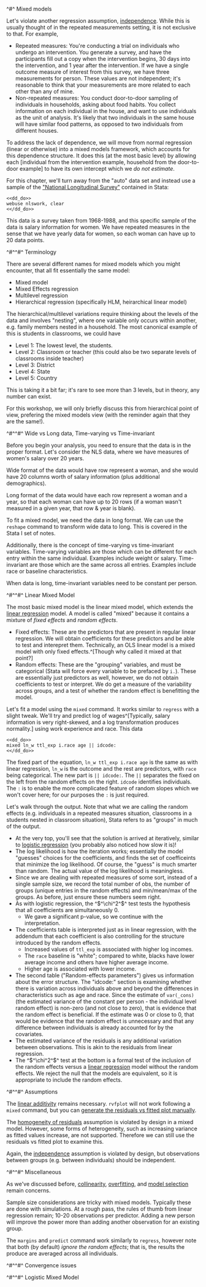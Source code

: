 ^#^ Mixed models

Let's violate another regression assumption, [independence](#independence). While this is usually thought of in the repeated measurements setting, it
is not exclusive to that. For example,

- Repeated measures: You're conducting a trial on individuals who undergo an intervention. You generate a survey, and have the participants fill out a
  copy when the intervention begins, 30 days into the intervention, and 1 year after the intervention. If we have a single outcome measure of interest
  from this survey, we have three measurements for person. These values are not independent; it's reasonable to think that your measurements are more
  related to each other than any of mine.
- Non-repeated measures: You conduct door-to-door sampling of individuals in households, asking about food habits. You collect information on each
  individual in the house, and want to use individuals as the unit of analysis. It's likely that two individuals in the same house will have similar
  food patterns, as opposed to two individuals from different houses.

To address the lack of dependence, we will move from normal regression (linear or otherwise) into a mixed models framework, which accounts for this
dependence structure. It does this (at the most basic level) by allowing each [individual from the intervention example, household from the
door-to-door example] to have its own intercept which we *do not estimate*.

For this chapter, we'll turn away from the "auto" data set and instead use a sample of
the ["National Longitudinal Survey"](https://en.wikipedia.org/wiki/National_Longitudinal_Surveys) contained in Stata:

~~~~
<<dd_do>>
webuse nlswork, clear
<</dd_do>>
~~~~

This data is a survey taken from 1968-1988, and this specific sample of the data is salary information for women. We have repeated measures in the
sense that we have yearly data for women, so each woman can have up to 20 data points.

^#^^#^ Terminology

There are several different names for mixed models which you might encounter, that all fit essentially the same model:

- Mixed model
- Mixed Effects regression
- Multilevel regression
- Hierarchical regression (specifically HLM, heirarchical linear model)

The hierarchical/multilevel variations require thinking about the levels of the data and involves "nesting", where one variable only occurs within
another, e.g. family members nested in a household. The most canonical example of this is students in classrooms, we could have

- Level 1: The lowest level, the students.
- Level 2: Classroom or teacher (this could also be two separate levels of classrooms inside teacher)
- Level 3: District
- Level 4: State
- Level 5: Country

This is taking it a bit far; it's rare to see more than 3 levels, but in theory, any number can exist.

For this workshop, we will only briefly discuss this from hierarchical point of view, prefering the mixed models view (with the reminder again that
they are the same!).

^#^^#^ Wide vs Long data, Time-varying vs Time-invariant

Before you begin your analysis, you need to ensure that the data is in the proper format. Let's consider the NLS data, where we have measures of
women's salary over 20 years.

Wide format of the data would have row represent a woman, and she would have 20 columns worth of salary information (plus additional demographics).

Long format of the data would have each row represent a woman and a year, so that each woman can have up to 20 rows (if a woman wasn't measured in a
given year, that row & year is blank).

To fit a mixed model, we need the data in long format. We can use the `reshape` command to transform wide data to long. This is covered in the Stata I
set of notes.

Additionally, there is the concept of time-varying vs time-invariant variables. Time-varying variables are those which can be different for each entry
within the same individual. Examples include weight or salary. Time-invariant are those which are the same across all entries. Examples include race
or baseline characteristics.

When data is long, time-invariant variables need to be constant per person.

^#^^#^ Linear Mixed Model

The most basic mixed model is the linear mixed model, which extends the [linear regression](#linear-regression) model. A model is called "mixed"
because it contains a mixture of *fixed effects* and *random effects*.

- Fixed effects: These are the predictors that are present in regular linear regression. We will obtain coefficients for these predictors and be able
  to test and interepret them. Technically, an OLS linear model is a mixed model with only fixed effects.^[Though why called it mixed at that point?]
- Random effects: These are the "grouping" variables, and must be categorical (Stata will force every variable to be prefaced by `i.`). These are
  essentially just predictors as well, however, we do not obtain coefficients to test or interpret. We do get a measure of the variability across
  groups, and a test of whether the random effect is benefitting the model.

Let's fit a model using the `mixed` command. It works similar to `regress` with a slight tweak. We'll try and predict log of wages^[Typically, salary
information is very right-skewed, and a log transformation produces normality.] using work experience and race. This data

~~~~
<<dd_do>>
mixed ln_w ttl_exp i.race age || idcode:
<</dd_do>>
~~~~

The fixed part of the equation, `ln_w ttl_exp i.race age` is the same as with linear regression, `ln_w` is the outcome and the rest are predictors,
with `race` being categorical. The new part is `|| idcode:`. The `||` separates the fixed on the left from the random effects on the right. `idcode`
identifies individuals. The `:` is to enable the more complicated feature of random slopes which we won't cover here; for our purposes the `:` is just
required.

Let's walk through the output. Note that what we are calling the random effects (e.g. individuals in a repeated measures situation, classrooms in a
students nested in classroom situation), Stata refers to as "groups" in much of the output.

- At the very top, you'll see that the solution is arrived at iteratively, similar to [logistic regression](#fitting-the-logistic-model) (you probably
  also noticed how slow it is)!
- The log likelihood is how the iteration works; essentially the model "guesses" choices for the coefficients, and finds the set of coefficeints that
  minimize the log likelihood. Of course, the "guess" is much smarter than random. The actual value of the log likelihood is meaningless.
- Since we are dealing with repeated measures of some sort, instead of a single sample size, we record the total number of obs, the number of groups
  (unique entries in the random effects) and min/mean/max of the groups. As before, just ensure these numbers seem right.
- As with logistic regression, the ^$^\chi^2^$^ test tests the hypothesis that all coefficients are simultaneously 0.
    - We gave a significant p-value, so we continue with the interpretation.
- The coefficients table is interpreted just as in linear regression, with the addendum that each coefficient is also controlling for the structure
  introduced by the random effects.
    - Increased values of `ttl_exp` is associated with higher log incomes.
    - The `race` baseline is "white"; compared to white, blacks have lower average income and others have higher average income.
    - Higher age is associated with lower income.
- The second table ("Random-effects parameters") gives us information about the error structure. The "idcode:" section is examining whether there is
  variation across individuals above and beyond the differences in characteristics such as age and race. Since the estimate of `var(_cons)` (the
  estimated variance of the constant per person - the individual level random effect) is non-zero (and not close to zero), that is evidence that the
  random effect is beneficial. If the estimate was 0 or close to 0, that would be evidence that the random effect is unnecessary and that any
  difference between individuals is already accounted for by the covariates.
- The estimated variance of the residuals is any additional variation between observations. This is akin to the residuals from linear regression.
- The ^$^\chi^2^$^ test at the bottom is a formal test of the inclusion of the random effects versus a [linear
  regression](regression.html#linear-regression) model without the random effects. We reject the null that the models are equivalent, so it is
  appropriate to include the random effects.

^#^^#^ Assumptions

The [linear additivity](regression.html#relationship-is-linear-and-additive) remains necessary. `rvfplot` will not work following a `mixed` command,
but you can [generate the residuals vs fitted plot manually](regression.html#obtaining-predicted-values-and-residuals).

The [homogeneity of residuals](regression.html#errors-are-homogeneous) assumption is violated by design in a mixed model. However, some forms of
heterogeneity, such as increasing variance as fitted values increase, are not supported. Therefore we can still use the residuals vs fitted plot to
examine this.

Again, the [independence](regression.html#independence) assumption is violated by design, but observations between groups (e.g. between individuals)
should be independent.

^#^^#^ Miscellaneous

As we've discussed before, [collinearity](regression.html#multicollinearity), [overfitting](regression.html#overfitting), and [model
selection](regression.html#model-selection-is-bad) remain concerns.

Sample size considerations are tricky with mixed models. Typically these are done with simulations. At a rough pass, the rules of thumb from linear
regression remain; 10-20 observations per predictor. Adding a new person will improve the power more than adding another observation for an existing
group.

The `margins` and `predict` command work similarly to `regress`, however note that both (by default) *ignore the random effects*; that is, the results
the produce are averaged across all individuals.

^#^^#^ Convergence issues

^#^^#^ Logistic Mixed Model
